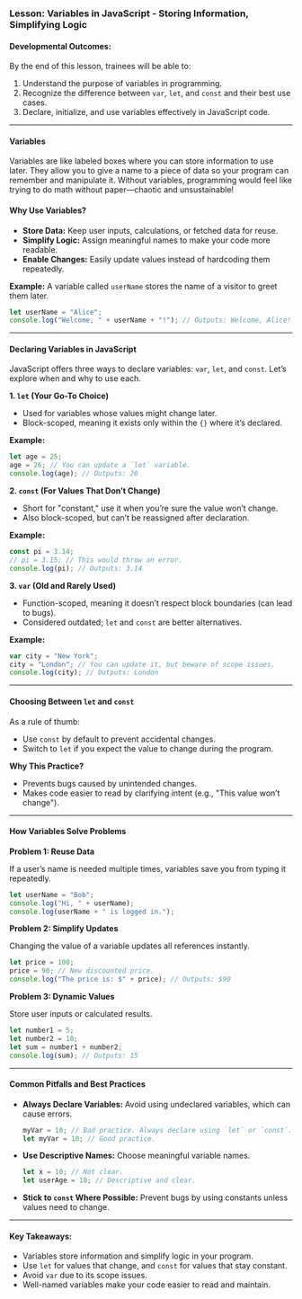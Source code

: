 ### **Lesson: Variables in JavaScript - Storing Information, Simplifying Logic**

#### **Developmental Outcomes:**
By the end of this lesson, trainees will be able to:
1. Understand the purpose of variables in programming.
2. Recognize the difference between `var`, `let`, and `const` and their best use cases.
3. Declare, initialize, and use variables effectively in JavaScript code.

---

#### **Variables**
Variables are like labeled boxes where you can store information to use later. They allow you to give a name to a piece of data so your program can remember and manipulate it. Without variables, programming would feel like trying to do math without paper—chaotic and unsustainable!

#### **Why Use Variables?**
- **Store Data:** Keep user inputs, calculations, or fetched data for reuse.
- **Simplify Logic:** Assign meaningful names to make your code more readable.
- **Enable Changes:** Easily update values instead of hardcoding them repeatedly.

**Example:** A variable called `userName` stores the name of a visitor to greet them later.
```javascript
let userName = "Alice";
console.log("Welcome, " + userName + "!"); // Outputs: Welcome, Alice!
```

---

#### **Declaring Variables in JavaScript**
JavaScript offers three ways to declare variables: `var`, `let`, and `const`. Let’s explore when and why to use each.

**1. `let` (Your Go-To Choice)**
- Used for variables whose values might change later.
- Block-scoped, meaning it exists only within the `{}` where it’s declared.

**Example:**
```javascript
let age = 25;
age = 26; // You can update a `let` variable.
console.log(age); // Outputs: 26
```

**2. `const` (For Values That Don’t Change)**
- Short for "constant," use it when you’re sure the value won’t change.
- Also block-scoped, but can’t be reassigned after declaration.

**Example:**
```javascript
const pi = 3.14;
// pi = 3.15; // This would throw an error.
console.log(pi); // Outputs: 3.14
```

**3. `var` (Old and Rarely Used)**
- Function-scoped, meaning it doesn’t respect block boundaries (can lead to bugs).
- Considered outdated; `let` and `const` are better alternatives.

**Example:**
```javascript
var city = "New York";
city = "London"; // You can update it, but beware of scope issues.
console.log(city); // Outputs: London
```

---

#### **Choosing Between `let` and `const`**
As a rule of thumb:
- Use `const` by default to prevent accidental changes.
- Switch to `let` if you expect the value to change during the program.

**Why This Practice?**
- Prevents bugs caused by unintended changes.
- Makes code easier to read by clarifying intent (e.g., "This value won’t change").

---

#### **How Variables Solve Problems**

**Problem 1: Reuse Data**

If a user’s name is needed multiple times, variables save you from typing it repeatedly.
```javascript
let userName = "Bob";
console.log("Hi, " + userName);
console.log(userName + " is logged in.");
```

**Problem 2: Simplify Updates**

Changing the value of a variable updates all references instantly.
```javascript
let price = 100;
price = 90; // New discounted price.
console.log("The price is: $" + price); // Outputs: $90
```

**Problem 3: Dynamic Values**

Store user inputs or calculated results.
```javascript
let number1 = 5;
let number2 = 10;
let sum = number1 + number2;
console.log(sum); // Outputs: 15
```

---

#### **Common Pitfalls and Best Practices**
- **Always Declare Variables:** Avoid using undeclared variables, which can cause errors.
  ```javascript
  myVar = 10; // Bad practice. Always declare using `let` or `const`.
  let myVar = 10; // Good practice.
  ```

- **Use Descriptive Names:** Choose meaningful variable names.
  ```javascript
  let x = 10; // Not clear.
  let userAge = 10; // Descriptive and clear.
  ```

- **Stick to `const` Where Possible:** Prevent bugs by using constants unless values need to change.

---

#### **Key Takeaways:**
- Variables store information and simplify logic in your program.
- Use `let` for values that change, and `const` for values that stay constant.
- Avoid `var` due to its scope issues.
- Well-named variables make your code easier to read and maintain.

